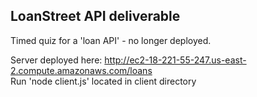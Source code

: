 ## LoanStreet API deliverable
Timed quiz for a 'loan API' - no longer deployed.  


Server deployed here: http://ec2-18-221-55-247.us-east-2.compute.amazonaws.com/loans  
Run 'node client.js' located in client directory 


